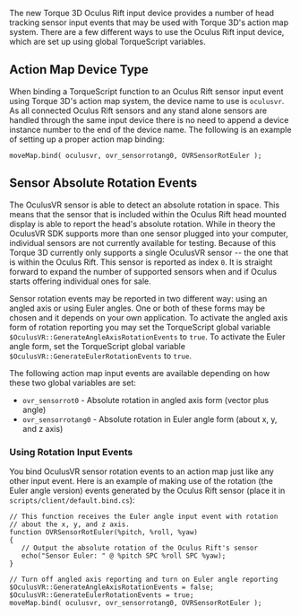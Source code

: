 The new Torque 3D Oculus Rift input device provides a number of head tracking sensor input events that may be used with Torque 3D's action map system. There are a few different ways to use the Oculus Rift input device, which are set up using global TorqueScript variables.

## Action Map Device Type ##

When binding a TorqueScript function to an Oculus Rift sensor input event using Torque 3D's action map system, the device name to use is `oculusvr`.  As all connected Oculus Rift sensors and any stand alone sensors are handled through the same input device there is no need to append a device instance number to the end of the device name.  The following is an example of setting up a proper action map binding:

```
moveMap.bind( oculusvr, ovr_sensorrotang0, OVRSensorRotEuler );
```

## Sensor Absolute Rotation Events ##

The OculusVR sensor is able to detect an absolute rotation in space.  This means that the sensor that is included within the Oculus Rift head mounted display is able to report the head's absolute rotation.  While in theory the OculusVR SDK supports more than one sensor plugged into your computer, individual sensors are not currently available for testing.  Because of this Torque 3D currently only supports a single OculusVR sensor -- the one that is within the Oculus Rift.  This sensor is reported as index `0`.  It is straight forward to expand the number of supported sensors when and if Oculus starts offering individual ones for sale.

Sensor rotation events may be reported in two different way: using an angled axis or using Euler angles.  One or both of these forms may be chosen and it depends on your own application.  To activate the angled axis form of rotation reporting you may set the TorqueScript global variable `$OculusVR::GenerateAngleAxisRotationEvents` to `true`.  To activate the Euler angle form, set the TorqueScript global variable `$OculusVR::GenerateEulerRotationEvents` to `true`.

The following action map input events are available depending on how these two global variables are set:

* `ovr_sensorrot0` - Absolute rotation in angled axis form (vector plus angle)
* `ovr_sensorrotang0` - Absolute rotation in Euler angle form (about x, y, and z axis)

### Using Rotation Input Events ###

You bind OculusVR sensor rotation events to an action map just like any other input event.  Here is an example of making use of the rotation (the Euler angle version) events generated by the Oculus Rift sensor (place it in `scripts/client/default.bind.cs`):

```
// This function receives the Euler angle input event with rotation
// about the x, y, and z axis.
function OVRSensorRotEuler(%pitch, %roll, %yaw)
{
   // Output the absolute rotation of the Oculus Rift's sensor
   echo("Sensor Euler: " @ %pitch SPC %roll SPC %yaw);
}

// Turn off angled axis reporting and turn on Euler angle reporting
$OculusVR::GenerateAngleAxisRotationEvents = false;
$OculusVR::GenerateEulerRotationEvents = true;
moveMap.bind( oculusvr, ovr_sensorrotang0, OVRSensorRotEuler );
```

